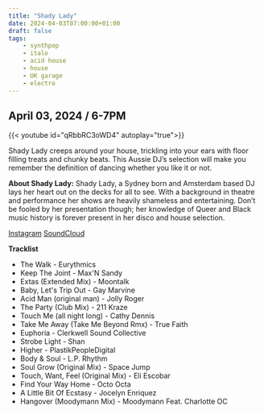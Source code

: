 ```yaml
---
title: "Shady Lady"
date: 2024-04-03T07:00:00+01:00
draft: false
tags:
    - synthpop
    - italo
    - acid house
    - house
    - UK garage 
    - electro
---
```

## April 03, 2024 / 6-7PM
{{< youtube id="qRbbRC3oWD4" autoplay="true">}}

Shady Lady creeps around your house, trickling into your ears with floor filling treats and chunky beats. This Aussie DJ’s selection will make you remember the definition of dancing whether you like it or not.

**About Shady Lady:**
Shady Lady, a Sydney born and Amsterdam based DJ lays her heart out on the decks for all to see. With a background in theatre and performance her shows are heavily shameless and entertaining. Don’t be fooled by her presentation though; her knowledge of Queer and Black music history is forever present in her disco and house selection.


[Instagram](https://www.instagram.com/shadylady_bec/)
[SoundCloud](https://on.soundcloud.com/DZmYg4kaUfqq4xJp8)

**Tracklist**
- The Walk - Eurythmics
- Keep The Joint - Max'N Sandy
- Extas (Extended Mix) - Moontalk
- Baby, Let's Trip Out - Gay Marvine
- Acid Man (original man) - Jolly Roger
- The Party (Club Mix) - 211 Kraze
- Touch Me (all night long) - Cathy Dennis
- Take Me Away (Take Me Beyond Rmx) - True Faith
- Euphoria - Clerkwell Sound Collective
- Strobe Light - Shan
- Higher - PlastikPeopleDigital
- Body & Soul - L.P. Rhythm
- Soul Grow (Original Mix) - Space Jump
- Touch, Want, Feel (Original Mix) - Eli Escobar
- Find Your Way Home - Octo Octa
- A Little Bit Of Ecstasy - Jocelyn Enriquez
- Hangover (Moodymann Mix) - Moodymann Feat. Charlotte OC
